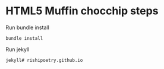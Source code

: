 HTML5 Muffin chocchip steps
============================

Run bundle install

	bundle install

Run jekyll

	jekyll# rishipoetry.github.io
